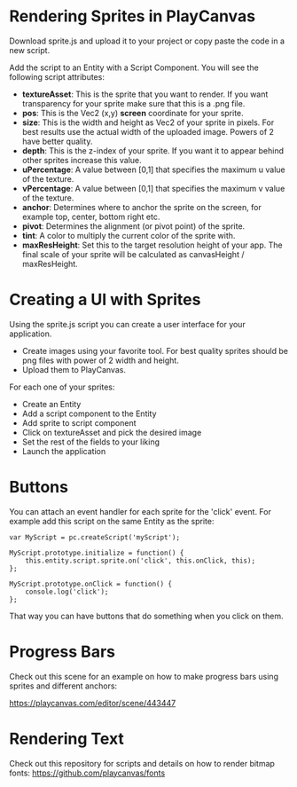 Rendering Sprites in PlayCanvas
================================

Download sprite.js and upload it to your project or copy paste the code in a new script.

Add the script to an Entity with a Script Component. You will see the following script attributes:

- **textureAsset**: This is the sprite that you want to render. If you want transparency for your sprite make sure that this is a .png file.
- **pos**: This is the Vec2 (x,y) **screen** coordinate for your sprite.
- **size**: This is the width and height as Vec2 of your sprite in pixels. For best results use the actual width of the uploaded image. Powers of 2 have better quality.
- **depth**: This is the z-index of your sprite. If you want it to appear behind other sprites increase this value.
- **uPercentage**: A value between [0,1] that specifies the maximum u value of the texture.
- **vPercentage**: A value between [0,1] that specifies the maximum v value of the texture.
- **anchor**: Determines where to anchor the sprite on the screen, for example top, center, bottom right etc.
- **pivot**: Determines the alignment (or pivot point) of the sprite.
- **tint**: A color to multiply the current color of the sprite with.
- **maxResHeight**: Set this to the target resolution height of your app. The final scale of your sprite will be calculated as canvasHeight / maxResHeight.

Creating a UI with Sprites
===========================

Using the sprite.js script you can create a user interface for your application.

- Create images using your favorite tool. For best quality sprites should be png files with power of 2 width and height.
- Upload them to PlayCanvas.

For each one of your sprites:
- Create an Entity
- Add a script component to the Entity
- Add sprite to script component
- Click on textureAsset and pick the desired image
- Set the rest of the fields to your liking
- Launch the application

Buttons
=======

You can attach an event handler for each sprite for the 'click' event. For example add this script on the same Entity as the sprite:

```
var MyScript = pc.createScript('myScript');

MyScript.prototype.initialize = function() {
    this.entity.script.sprite.on('click', this.onClick, this);
};

MyScript.prototype.onClick = function() {
    console.log('click');
};
```

That way you can have buttons that do something when you click on them.

Progress Bars
=============

Check out this scene for an example on how to make progress bars using sprites and different anchors:

https://playcanvas.com/editor/scene/443447

Rendering Text
==============

Check out this repository for scripts and details on how to render bitmap fonts: https://github.com/playcanvas/fonts
